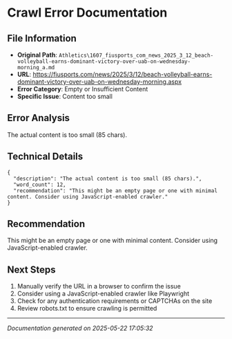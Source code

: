# Crawl Error Documentation

## File Information
- **Original Path**: `Athletics\1607_fiusports_com_news_2025_3_12_beach-volleyball-earns-dominant-victory-over-uab-on-wednesday-morning_a.md`
- **URL**: https://fiusports.com/news/2025/3/12/beach-volleyball-earns-dominant-victory-over-uab-on-wednesday-morning.aspx
- **Error Category**: Empty or Insufficient Content
- **Specific Issue**: Content too small

## Error Analysis
The actual content is too small (85 chars).

## Technical Details
```
{
  "description": "The actual content is too small (85 chars).",
  "word_count": 12,
  "recommendation": "This might be an empty page or one with minimal content. Consider using JavaScript-enabled crawler."
}
```

## Recommendation
This might be an empty page or one with minimal content. Consider using JavaScript-enabled crawler.

## Next Steps
1. Manually verify the URL in a browser to confirm the issue
2. Consider using a JavaScript-enabled crawler like Playwright
3. Check for any authentication requirements or CAPTCHAs on the site
4. Review robots.txt to ensure crawling is permitted

---
*Documentation generated on 2025-05-22 17:05:32*
